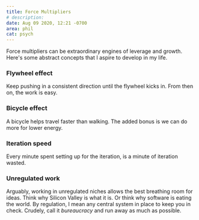 ```yaml
---
title: Force Multipliers
# description:
date: Aug 09 2020, 12:21 -0700
area: phil
cat: psych
---
```


Force multipliers can be extraordinary engines of leverage and growth. Here's
some abstract concepts that I aspire to develop in my life.

### Flywheel effect

Keep pushing in a consistent direction until the flywheel kicks in. From then
on, the work is easy.

### Bicycle effect

A bicycle helps travel faster than walking. The added bonus is we can do more
for lower energy.

### Iteration speed

Every minute spent setting up for the iteration, is a minute of iteration
wasted.

### Unregulated work

Arguably, working in unregulated niches allows the best breathing room for ideas.
Think why Silicon Valley is what it is. Or think why software is eating the
world. By regulation, I mean any central system in place to keep you in check.
Crudely, call it _bureaucracy_ and run away as much as possible.
